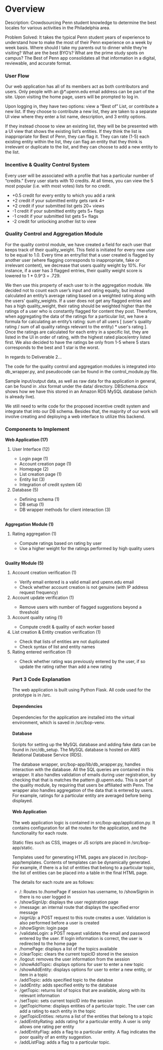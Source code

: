 <h1>Overview</h1>

Description: Crowdsourcing Penn student knowledge to determine the best locales for various activities in the Philadelphia area.

Problem Solved: It takes the typical Penn student years of experience to understand how to make the most of their Penn experience on a week by week basis. Where should I take my parents out to dinner while they’re visiting? What are the best BYO’s? What are the prime study spots on campus? The Best of Penn app consolidates all that information in a digital, reviewable, and accurate format. 

<h3>User Flow</h3>

Our web application has all of its members act as both contributors and users. Only people with an @*.upenn.edu email address can be part of the site. Upon visiting the home page, users will be prompted to log in.

Upon logging in, they have two options: view a “Best of” List, or contribute a new list. If they choose to contribute a new list, they are taken to a separate UI view where they enter a list name, description, and 3 entity options. 

If they instead choose to view an existing list, they will be be presented with a UI view that shows the existing list’s entities. If they think the list is inappropriate for Best of Penn, they can flag it. They can rate (1-5) each existing entity within the list, they can flag an entity that they think is irrelevant or duplicate to the list, and they can choose to add a new entity to the list.

<h3>Incentive & Quality Control System</h3>

Every user will be associated with a profile that has a particular number of “credits.” Every user starts with 10 credits. At all times, you can view the 5 most popular (i.e. with most votes) lists for no credit. 
<ul>
<li>+0.5 credit for every entity to which you add a rank</li>
<li>+2 credit if your submitted entity gets rank 4+</li>
<li>+2 credit if your submitted list gets 20+ views</li>
<li>-1 credit if your submitted entity gets 5+ flags</li>
<li>-1 credit if your submitted list gets 5+ flags</li>
<li>-2 credit for unlocking another list to view</li>
</ul>

<h3>Quality Control and Aggregation Module</h3>

For the quality control module, we have created a field for each user that keeps track of their quality_weight. This field is initiated for every new user to be equal to 1.0. Every time an entry/list that a user created is flagged by another user (where flagging corresponds to inappropriate, fake or irrelevant content), we decrease that users quality weight by 10%. For instance, if a user has 3 flagged entries, their quality weight score is lowered to 1 * 0.9^3 = .729.

We then use this property of each user to in the aggregation module. We decided not to count each user’s input and rating equally, but instead calculated an entity’s average rating based on a weighted rating along with the users’ quality_weights. If a user does not get any flagged entries and has a high quality_weight, their rating should be weighted higher than the ratings of a user who is constantly flagged for content they post. Therefore, when aggregating the data of the ratings for a particular list, we have a formula for calculating an entity’s rating: sum of all users [ (user's quality rating / sum of all quality ratings relevant to the entity) * user's rating ]. Once the ratings are calculated for each entry in a specific list, they are listed in the UI in order of rating, with the highest rated place/entry listed first. We also decided to have the ratings be only from 1-5 where 5 stars corresponds to the best and 1 star is the worst.

In regards to Deliverable 2...

The code for the quality control and aggregation modules is integrated into db_wrapper.py, and pseudocode can be found in the control_module.py file. 

Sample input/output data, as well as raw data for tha application in general, can be found in .xlsx format under the data/ directory. DBSchema.docx shows how we have this stored in an Amazon RDS MySQL database (which is already live).

We still need to write code for the proposed incentive credit system and integrate that into our DB schema. Besides that, the majority of our work will involve creating and deploying a web interface to utilize this backend.
 

<h3>Components to Implement</h3>

<b>Web Application (17)</b>
<ol>
	<li>User Interface (12)</li>
	<ul>
		<li>Login page (1)</li>
		<li>Account creation page (1)</li>
		<li>Homepage (2)</li>
		<li>List creation page (1)</li>
		<li>Entity list (3)</li>
		<li>Integration of credit system (4)</li>
	</ul>
	<li>Database (5)</li>
	<ul>
		<li>Defining schema (1)</li>
		<li>DB setup (1)</li>
		<li>DB wrapper methods for client interaction (3)</li>
	</ul>
</ol>
<br>
<b>Aggregation Module (1)</b>
<ol>
	<li>Rating aggregation (1)</li>
	<ul>
		<li>Compute ratings based on rating by user</li>
		<li>Use a higher weight for the ratings performed by high quality users</li>
	</ul>
</ol>
<br>
<b>Quality Module (5)</b>
<ol>
	<li>Account creation verification (1)</li>
	<ul>
		<li>Verify email entered is a valid email and upenn.edu email</li>
		<li>Check whether account creation is not genuine (with IP address request frequency)</li>
	</ul>
	<li>Account update verification (1)</li>
	<ul>
		<li>Remove users with number of flagged suggestions beyond a threshold</li>
	</ul>
	<li>Account quality rating (1)</li>
	<ul>
		<li>Compute credit & quality of each worker based</li>
	</ul>
	<li>List creation & Entity creation verification (1)</li>
	<ul>
		<li>Check that lists of entities are not duplicated</li>
		<li>Check syntax of list and entity names</li>
	</ul>
	<li>Rating entered verification (1)</li>
	<ul>
		<li>Check whether rating was previously entered by the user, if so update the rating rather than add a new rating</li>
	</ul>



<h3>Part 3 Code Explanation</h3>

The web application is built using Python Flask. All code used for the prototype is in /src.

<h4>Dependencies</h4>

Dependencies for the application are installed into the virtual environment, which is 
saved in /src/bop-venv.

<h4>Database</h4>
Scripts for setting up the MySQL database and adding fake data can be found
in /src/db_setup. The MySQL database is hosted on AWS Relational Database Service (RDS).

The database wrapper, src/bop-app/lib/db_wrapper.py,
handles interaction with the database. All the SQL queries are contained in this wrapper.
It also handles validation of emails
during user registration, by checking that that is matches the pattern *@*.upenn.edu.
This is part of the quality module, by requiring that users be affiliated 
with Penn. The wrapper also handles aggregation of the data that is entered by users. For example, ratings for a particular entity are averaged before being displayed.

<h4>Web Application</h4>
The web application logic is contained in src/bop-app/application.py.
It contains configuration for all the routes for the application, and the functionality
for each route. 

Static files such as CSS, images or JS scripts are placed in /src/bop-app/static. 

Templates used for generating HTML pages are placed in /src/bop-app/templates. Contents of templates can be dynamically generated. For example, if there is a list of entities that belong to a particular topic, the list of entities can be placed into a table in the final HTML page.

The details for each route are as follows:
<ul>
	<li>/: Routes to /homePage if session has username, to /showSignin in there is no user logged in</li>
	<li>/showSignUp: displays the user registration page</li>
	<li>/message: an internal route that displays the specified error message</li>
	<li>/signUp: a POST request to this route creates a user. Validation is also performed before a user is created</li>
	<li>/showSignin: login page</li>
	<li>/validateLogin: a POST request validates the email and password entered by the user. If login information is correct, the user is redirected to the home page</li>
	<li>/homePage: displays a list of the topics available</li>
	<li>/clearTopic: clears the current topicID stored in the session</li>
	<li>/logout: removes the user information from the session</li>
	<li>/showAddTopic: displays options for user to enter a new topic</li>
	<li>/showAddEntity: displays options for user to enter a new entity, or item in a topic</li>
	<li>/addTopic: adds specified topic to the databse</li>
	<li>/addEntity: adds specified entity to the database</li>
	<li>/getTopic: returns list of topics that are available, along with its relevant information</li>
	<li>/setTopic: sets current topicID into the session</li>
	<li>/getTopicHome: displays entities of a particular topic. The user can add a rating to each entity in the topic</li>
	<li>/getTopicEntities: returns a list of the entities that belong to a topic</li>
	<li>/addEntityRating: adds rating for a particular entity. A user is only allows one rating per entity</li>
	<li>/addEntityFlag: adds a flag to a particular entity. A flag indicates the poor quality of an entity suggestion.</li>
	<li>/addListFlag: adds a flag to a particular topic.</li>
</ul>












